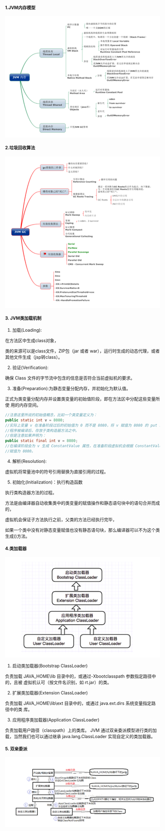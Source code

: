 #### 1.JVM内存模型

![](images\jvm内存.png)

#### 2.垃圾回收算法

![](images\垃圾回收算法.png)

#### 3. JVM类加载机制

1. 加载(Loading):

在方法区中生成class对象，

类的来源可以是class文件，ZIP包（jar 或者 war），运行时生成的动态代理，或者其他文件生成（jsp转class）。

2. 验证(Verification):

确保 Class 文件的字节流中包含的信息是否符合当前虚拟机的要求。

3. 准备(Preparation):为静态变量分配内存，并初始化为默认值。

正式为类变量分配内存并设置类变量的初始值阶段，即在方法区中分配这些变量所使
用的内存空间。

```java
//注意这里所说的初始值概念，比如一个类变量定义为：
public static int v = 8080;
//实际上变量 v 在准备阶段过后的初始值为 0 而不是 8080，将 v 赋值为 8080 的 put static 指令是
//程序被编译后，存放于类构造器方法之中。
//但是注意如果声明为：
public static final int v = 8080;
//在编译阶段会为 v 生成 ConstantValue 属性，在准备阶段虚拟机会根据 ConstantValue 属性将 v
//赋值为 8080。
```

4. 解析(Resolution):

虚拟机将常量池中的符号引用替换为直接引用的过程。

5. 初始化(Initialization)：执行构造函数

执行类构造器<client>方法的过程。

<client>方法是由编译器自动收集类中的类变量的赋值操作和静态语句块中的语句合并而成的，

虚拟机会保证子<client>方法执行之前，父类的<client>方法已经执行完毕，

如果一个类中没有对静态变量赋值也没有静态语句块，那么编译器可以不为这个类生成<client>()方法。

#### 4.类加载器

![](images\类加载器.png)

1. 启动类加载器(Bootstrap ClassLoader)

负责加载 JAVA_HOME\lib 目录中的，或通过-Xbootclasspath 参数指定路径中的，且被
虚拟机认可（按文件名识别，如 rt.jar）的类。

2. 扩展类加载器(Extension ClassLoader)

负责加载 JAVA_HOME\lib\ext 目录中的，或通过 java.ext.dirs 系统变量指定路径中的类
库。

3. 应用程序类加载器(Application ClassLoader)

负责加载用户路径（classpath）上的类库。
JVM 通过双亲委派模型进行类的加载，当然我们也可以通过继承 java.lang.ClassLoader
实现自定义的类加载器。

#### 5. 双亲委派

![](images\双亲委派.png)

